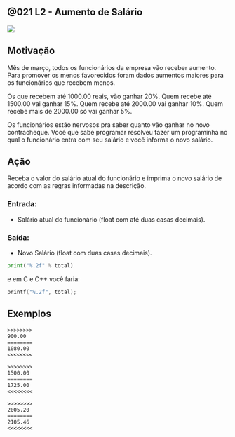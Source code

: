 ## @021 L2 - Aumento de Salário

[](https://raw.githubusercontent.com/qxcodefup/moodle/master/base/021/solver.c)
![](https://raw.githubusercontent.com/qxcodefup/moodle/master/base/021/__capa.jpg)

## Motivação

Mês de março, todos os funcionários da empresa vão receber aumento. Para promover os menos favorecidos foram dados aumentos maiores para os funcionários que recebem menos.

Os que recebem até 1000.00 reais, vão ganhar 20%. Quem recebe até 1500.00 vai ganhar 15%. Quem recebe até 2000.00 vai ganhar 10%. Quem recebe mais de 2000.00 só vai ganhar 5%.

Os funcionários estão nervosos pra saber quanto vão ganhar no novo contracheque. Você que sabe programar resolveu fazer um programinha no qual o funcionário entra com seu salário e você informa o novo salário.

## Ação

Receba o valor do salário atual do funcionário e imprima o novo salário de acordo com as regras informadas na descrição.

### Entrada:

* Salário atual do funcionário (float com até duas casas decimais).

### Saída:

* Novo Salário (float com duas casas decimais).


``` python
print("%.2f" % total)
```

e em C e C++ você faria:

```C
printf("%.2f", total);
```

## Exemplos

```
>>>>>>>>
900.00
========
1080.00
<<<<<<<<

>>>>>>>>
1500.00
========
1725.00
<<<<<<<<

>>>>>>>>
2005.20
========
2105.46
<<<<<<<<
```

